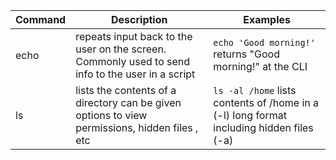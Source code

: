 | Command | Description | Examples |
|---|---|---|
| echo | repeats input back to the user on the screen. Commonly used to send info to the user in a script | `echo 'Good morning!'` returns "Good morning!" at the CLI|
| ls | lists the contents of a directory can be given options to view permissions, hidden files , etc | `ls -al /home` lists contents of /home in a (-l) long format including hidden files (-a) |
